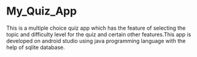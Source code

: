 # My_Quiz_App
This is a multiple choice quiz app which has the feature of selecting the topic and difficulty level for the quiz and certain other features.This app is developed on android studio using java programming language with the help of sqlite database.

